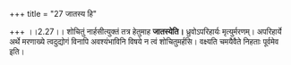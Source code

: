 +++
title = "27 जातस्य हि"

+++
।।2.27।। शोचितुं नार्हसीत्युक्तं तत्र हेतुमाह **जातस्येति।**
ध्रुवोऽपरिहार्यः मृत्युर्मरणम्। अपरिहार्ये अर्थे मरणाख्ये त्वदुद्योगं
विनापि अवश्यंभाविनि विषये न त्वं शोचितुमर्हसि। वक्ष्यति चमयैवैते निहताः
पूर्वमेव इति।  
